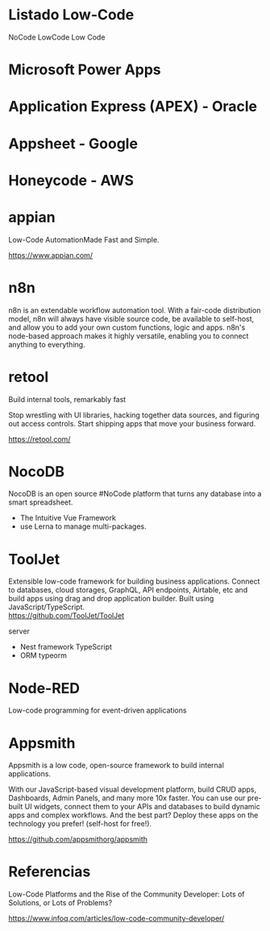 # Listado Low-Code


NoCode
LowCode
Low Code


# Microsoft Power Apps


# Application Express (APEX) - Oracle


# Appsheet - Google


#  Honeycode - AWS 


# appian

Low-Code AutomationMade Fast and Simple.

https://www.appian.com/



# n8n

n8n is an extendable workflow automation tool. With a fair-code distribution model, n8n will always have visible source code, be available to self-host, and allow you to add your own custom functions, logic and apps. n8n's node-based approach makes it highly versatile, enabling you to connect anything to everything.


# retool

Build internal tools, remarkably fast

Stop wrestling with UI libraries, hacking together data sources, and figuring out access controls. Start shipping apps that move your business forward.

https://retool.com/

# NocoDB 

NocoDB is an open source #NoCode platform that turns any database into a smart spreadsheet. 

- The Intuitive Vue Framework 
- use Lerna to manage multi-packages. 

# ToolJet

Extensible low-code framework for building business applications. Connect to databases, cloud storages, GraphQL, API endpoints, Airtable, etc and build apps using drag and drop application builder. Built using JavaScript/TypeScript.  
https://github.com/ToolJet/ToolJet

server
- Nest framework TypeScript
- ORM typeorm


# Node-RED

Low-code programming for event-driven applications

# Appsmith

Appsmith is a low code, open-source framework to build internal applications.

With our JavaScript-based visual development platform, build CRUD apps, Dashboards, Admin Panels, and many more 10x faster.
You can use our pre-built UI widgets, connect them to your APIs and databases to build dynamic apps and complex workflows. And the best part? Deploy these apps on the technology you prefer! (self-host for free!).

https://github.com/appsmithorg/appsmith

# Referencias


Low-Code Platforms and the Rise of the Community Developer: Lots of Solutions, or Lots of Problems?

https://www.infoq.com/articles/low-code-community-developer/
